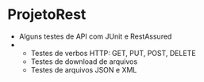 # ProjetoRest

- Alguns testes de API com JUnit e RestAssured
- 
  - Testes de verbos HTTP: GET, PUT, POST, DELETE
  - Testes de download de arquivos
  - Testes de arquivos JSON e XML

